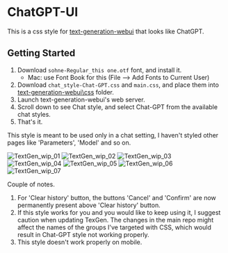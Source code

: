 # ChatGPT-UI

This is a css style for [text-generation-webui][1] that looks like ChatGPT. 

## Getting Started

1. Download `sohne-Regular_this one.otf` font, and install it.
    - Mac: use Font Book for this (File --> Add Fonts to Current User)
2. Download `chat_style-Chat-GPT.css` and `main.css`,
   and place them into [text-generation-webui\css][2] folder.
3. Launch text-generation-webui's web server.
4. Scroll down to see Chat style,
   and select Chat-GPT from the available chat styles.
5. That's it.

This style is meant to be used only in a chat setting, I haven't styled other pages like 'Parameters', 'Model' and so on.

![TextGen_wip_01](https://github.com/KirillRepinArt/ChatGPT-UI/assets/118350327/d3f49a8c-c730-42ce-b269-77d83dfd403f)
![TextGen_wip_02](https://github.com/KirillRepinArt/ChatGPT-UI/assets/118350327/d0ddf141-bd54-46b6-bc99-49e6ebd141a9)
![TextGen_wip_03](https://github.com/KirillRepinArt/ChatGPT-UI/assets/118350327/fb4c430d-ad58-4805-acaa-38a6f03c9ec6)
![TextGen_wip_04](https://github.com/KirillRepinArt/ChatGPT-UI/assets/118350327/685b07df-c04e-400d-bfe6-f5d20fae67f5)
![TextGen_wip_05](https://github.com/KirillRepinArt/ChatGPT-UI/assets/118350327/f38bf7fb-46e3-4108-98b5-304f06f8e889)
![TextGen_wip_06](https://github.com/KirillRepinArt/ChatGPT-UI/assets/118350327/273bc857-5cab-48ca-a015-8383dcb4173b)
![TextGen_wip_07](https://github.com/KirillRepinArt/ChatGPT-UI/assets/118350327/9dd14cce-56ce-47d0-8a77-6aaf0e35f769)

[1]: https://github.com/oobabooga/text-generation-webui
[2]: https://github.com/oobabooga/text-generation-webui/tree/main/css

Couple of notes.
1. For 'Clear history' button, the buttons 'Cancel' and 'Confirm' are now permanently present above 'Clear history' button.
2. If this style works for you and you would like to keep using it, I suggest caution when updating TexGen. The changes in the main repo might affect the names of the groups I've targeted with CSS, which would result in Chat-GPT style not working properly.
3. This style doesn't work properly on mobile.
